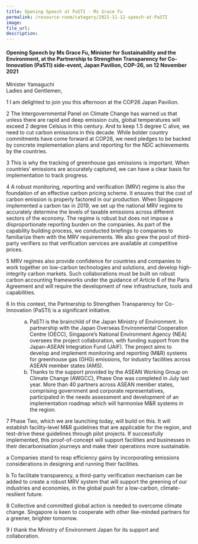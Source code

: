 ```yaml
---  
title: Opening Speech at PaSTI - Ms Grace Fu  
permalink: /resource-room/category/2021-11-12-speech-at-PaSTI
image:  
file_url:  
description:  
---  
```


#### Opening Speech by Ms Grace Fu, Minister for Sustainability and the Environment, at the Partnership to Strengthen Transparency for Co-Innovation (PaSTI) side-event, Japan Pavilion, COP-26, on 12 November 2021

Minister Yamaguchi   
Ladies and Gentlemen,  

1 I am delighted to join you this afternoon at the COP26 Japan Pavilion.  

2 The Intergovernmental Panel on Climate Change has warned us that unless there are rapid and deep emission cuts, global temperatures will exceed 2 degree Celsius in this century. And to keep 1.5 degree C alive, we need to cut carbon emissions in this decade. While bolder country commitments have come forward at COP26, we need pledges to be backed by concrete implementation plans and reporting for the NDC achievements by the countries.   

3 This is why the tracking of greenhouse gas emissions is important. When countries’ emissions are accurately captured, we can have a clear basis for implementation to track progress.  

4 A robust monitoring, reporting and verification (MRV) regime is also the foundation of an effective carbon pricing scheme. It ensures that the cost of carbon emission is properly factored in our production. When Singapore implemented a carbon tax in 2019, we set up the national MRV regime to accurately determine the levels of taxable emissions across different sectors of the economy. The regime is robust but does not impose a disproportionate reporting burden on the companies. As part of the capability building process, we conducted briefings to companies to familiarize them with the MRV requirements. We also grew the pool of third-party verifiers so that verification services are available at competitive prices.   

5 MRV regimes also provide confidence for countries and companies to work together on low-carbon technologies and solutions, and develop high-integrity carbon markets. Such collaborations must be built on robust carbon accounting frameworks under the guidance of Article 6 of the Paris Agreement and will require the development of new infrastructure, tools and capabilities.   

6 In this context, the Partnership to Strengthen Transparency for Co-Innovation (PaSTI) is a significant initiative.   

<ol style="list-style-type: lower-alpha; margin-left: 40px"><li>PaSTI is the brainchild of the Japan Ministry of Environment. In partnership with the Japan Overseas Environmental Cooperation Centre (OECC), Singapore’s National Environment Agency (NEA) oversees the project collaboration, with funding support from the Japan-ASEAN Integration Fund (JAIF). The project aims to develop and implement monitoring and reporting (M&R) systems for greenhouse gas (GHG) emissions, for industry facilities across ASEAN member states (AMS).</li> 

<li>Thanks to the support provided by the ASEAN Working Group on Climate Change (AWGCC), Phase One was completed in July last year. More than 40 partners across ASEAN member states, comprising government and corporate representatives, participated in the needs assessment and development of an implementation roadmap which will harmonise M&R systems in the region.</li></ol>  

7 Phase Two, which we are launching today, will build on this. It will establish facility-level M&R guidelines that are applicable for the region, and test-drive these guidelines through pilot projects. If successfully implemented, this proof-of-concept will support facilities and businesses in their decarbonisation journeys and make their operations more sustainable.   

a Companies stand to reap efficiency gains by incorporating emissions considerations in designing and running their facilities.  

b To facilitate transparency, a third-party verification mechanism can be added to create a robust MRV system that will support the greening of our industries and economies, in the global push for a low-carbon, climate-resilient future.  

8 Collective and committed global action is needed to overcome climate change. Singapore is keen to cooperate with other like-minded partners for a greener, brighter tomorrow.  

9 I thank the Ministry of Environment Japan for its support and collaboration.  
